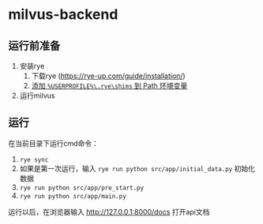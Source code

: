 # milvus-backend

## 运行前准备

1. 安装rye
   1. 下载rye (https://rye-up.com/guide/installation/)
   2. [添加 `%USERPROFILE%\.rye\shims` 到 Path 环境变量](https://rye-up.com/guide/installation/#add-shims-to-path)
2. 运行milvus
   
## 运行
在当前目录下运行cmd命令：
1. `rye sync`
2. 如果是第一次运行，输入 `rye run python src/app/initial_data.py` 初始化数据
3. `rye run python src/app/pre_start.py`
4. `rye run python src/app/main.py`
   
运行以后，在浏览器输入 http://127.0.0.1:8000/docs 打开api文档